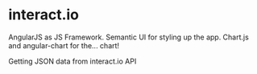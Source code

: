 # interact.io

AngularJS as JS Framework.
Semantic UI for styling up the app.
Chart.js and angular-chart for the... chart!

Getting JSON data from interact.io API
